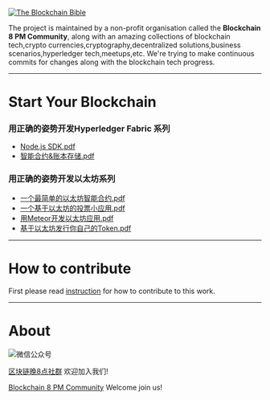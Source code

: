 <a href="https://github.com/the-blockchain-bible/readme"><img src="https://raw.githubusercontent.com/the-blockchain-bible/readme/master/assets/logo.png" alt="The Blockchain Bible" /></a>

The project is maintained by a non-profit organisation called the **Blockchain 8 PM Community**, along with an amazing collections of blockchain tech,crypto currencies,cryptography,decentralized solutions,business scenarios,hyperledger tech,meetups,etc. We're trying to make continuous commits for changes along with the blockchain tech progress.

---

# Start Your Blockchain
### 用正确的姿势开发Hyperledger Fabric 系列
- [Node.js SDK.pdf](https://raw.githubusercontent.com/the-blockchain-bible/readme/master/assets/start-your-blockchain/hyperledger-fabric/Node.js-SDK.pdf)
- [智能合约&账本存储.pdf](https://raw.githubusercontent.com/the-blockchain-bible/readme/master/assets/start-your-blockchain/hyperledger-fabric/智能合约&账本存储.pdf)

### 用正确的姿势开发以太坊系列
- [一个最简单的以太坊智能合约.pdf](https://raw.githubusercontent.com/the-blockchain-bible/readme/master/assets/start-your-blockchain/ethereum/一个最简单的以太坊智能合约.pdf)
- [一个基于以太坊的投票小应用.pdf](https://raw.githubusercontent.com/the-blockchain-bible/readme/master/assets/start-your-blockchain/ethereum/一个基于以太坊的投票小应用.pdf)
- [用Meteor开发以太坊应用.pdf](https://raw.githubusercontent.com/the-blockchain-bible/readme/master/assets/start-your-blockchain/ethereum/用Meteor开发以太坊应用.pdf)
- [基于以太坊发行你自己的Token.pdf](https://raw.githubusercontent.com/the-blockchain-bible/readme/master/assets/start-your-blockchain/ethereum/基于以太坊发行你自己的Token.pdf)

---

# How to contribute
First please read [instruction](https://github.com/the-blockchain-bible/readme/wiki) for how to contribute to this work.

---

# About
![微信公众号](https://raw.githubusercontent.com/the-blockchain-bible/readme/master/assets/official.png)

[区块链晚8点社群](http://mp.weixin.qq.com/s/6LUlhJNCbZRZcq0IvSntsg) 欢迎加入我们!

[Blockchain 8 PM Community](http://mp.weixin.qq.com/s/6LUlhJNCbZRZcq0IvSntsg) Welcome join us!
